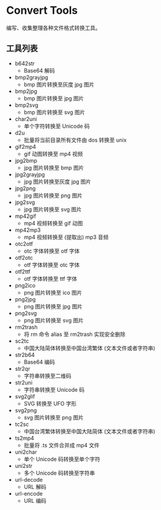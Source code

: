 # Convert Tools

编写、收集整理各种文件格式转换工具。

## 工具列表

+ b642str
    + Base64 解码
+ bmp2grayjpg
    + bmp 图片转换至灰度 jpg 图片
+ bmp2jpg
    + bmp 图片转换至 jpg 图片
+ bmp2svg
    + bmp 图片转换至 svg 图片
+ char2uni
    + 单个字符转换至 Unicode 码
+ d2u
    + 批量将当前目录所有文件由 dos 转换至 unix
+ gif2mp4
    + gif 动图转换至 mp4 视频
+ jpg2bmp
    + jpg 图片转换至 bmp 图片
+ jpg2grayjpg
    + jpg 图片转换至灰度 jpg 图片
+ jpg2png
    + jpg 图片转换至 png 图片
+ jpg2svg
    + jpg 图片转换至 svg 图片
+ mp42gif
    + mp4 视频转换至 gif 动图
+ mp42mp3
    + mp4 视频转换至 (提取出) mp3 音频
+ otc2otf
    + otc 字体转换至 otf 字体
+ otf2otc
    + otf 字体转换至 otc 字体
+ otf2ttf
    + otf 字体转换至 ttf 字体
+ png2ico
    + png 图片转换至 ico 图片
+ png2jpg
    + png 图片转换至 jpg 图片
+ png2svg
    + png 图片转换至 svg 图片
+ rm2trash
    + 将 rm 命令 alias 至 rm2trash 实现安全删除
+ sc2tc
    + 中国大陆简体转换至中国台湾繁体 (文本文件或者字符串)
+ str2b64
    + Base64 编码
+ str2qr
    + 字符串转换至二维码
+ str2uni
    + 字符串转换至 Unicode 码
+ svg2glif
    + SVG 转换至 UFO 字形
+ svg2png
    + svg 图片转换至 png 图片
+ tc2sc
    + 中国台湾繁体转换至中国大陆简体 (文本文件或者字符串)
+ ts2mp4
    + 批量将 .ts 文件合并成 mp4 文件
+ uni2char
    + 单个 Unicode 码转换至单个字符
+ uni2str
    + 多个 Unicode 码转换至字符串
+ url-decode
    + URL 解码
+ url-encode
    + URL 编码

